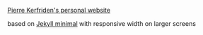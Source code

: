 [Pierre Kerfriden's personal website](https://kerfriden.github.io)

based on [Jekyll minimal](https://github.com/pages-themes/minimal) with responsive width on larger screens

